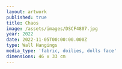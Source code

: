 ```yaml
---
layout: artwork
published: true
title: Chaos
image: /assets/images/DSCF4807.jpg
year: 2022
date: 2022-11-05T00:00:00.000Z
type: Wall Hangings
media_type: 'fabric, doilies, dolls face'
dimensions: 46 x 33 cm
---
```


